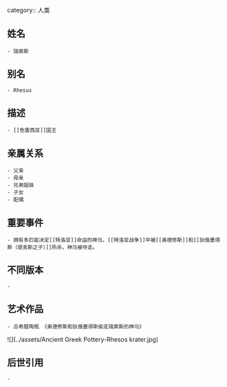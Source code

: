 category:: 人类
## 姓名
	- 瑞索斯
## 别名
	- Rhesus
## 描述
	- [[色雷西亚]]国王
## 亲属关系
	- 父亲
	- 母亲
	- 兄弟姐妹
	- 子女
	- 配偶
## 重要事件
	- 拥有多匹能决定[[特洛亚]]命运的神马，[[特洛亚战争]]中被[[奥德修斯]]和[[狄俄墨得斯（堤丢斯之子）]]所杀，神马被夺走。
## 不同版本
	-
## 艺术作品
	- 古希腊陶瓶 《奥德修斯和狄俄墨得斯偷走瑞索斯的神马》
 ![](../assets/Ancient Greek Pottery-Rhesos krater.jpg)
## 后世引用
	-
